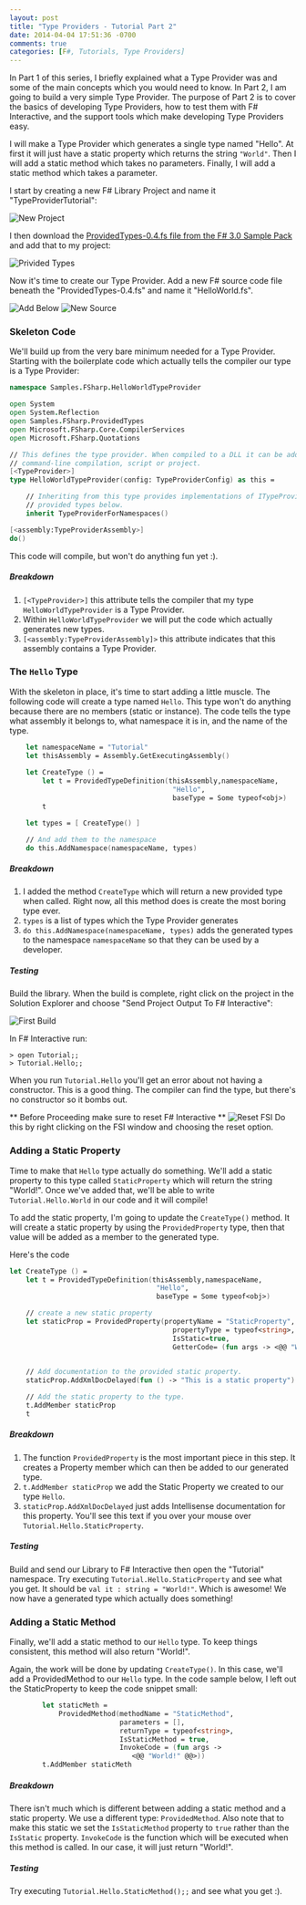 ```yaml
---
layout: post
title: "Type Providers - Tutorial Part 2"
date: 2014-04-04 17:51:36 -0700
comments: true
categories: [F#, Tutorials, Type Providers]
---
```

In Part 1 of this series, I briefly explained what a Type Provider was and some of the main concepts which you would need to know.  In Part 2, I am going to build a very simple Type Provider.  The purpose of Part 2 is to cover the basics of developing Type Providers, how to test them with F# Interactive, and the support tools which make developing Type Providers easy.

I will make a Type Provider which generates a single type named "Hello".  At first it will just have a static property which returns the string `"World"`.  Then I will add a static method which takes no parameters.  Finally, I will add a static method which takes a parameter.
<!-- more -->
I start by creating a new F# Library Project and name it "TypeProviderTutorial":

![New Project](/images/typeprov_tut_p2/1-newproj.png)

I then download the [ProvidedTypes-0.4.fs file from the F# 3.0 Sample Pack](http://fsharp3sample.codeplex.com/SourceControl/latest#SampleProviders/Shared/ProvidedTypes-0.4.fs) and add that to my project:

![Privided Types](/images/typeprov_tut_p2/2-providedtypes.png)

Now it's time to create our Type Provider.  Add a new F# source code file beneath the "ProvidedTypes-0.4.fs" and name it "HelloWorld.fs".

![Add Below](/images/typeprov_tut_p2/3-addbelow.png)
![New Source](/images/typeprov_tut_p2/4-newsource.png)

### Skeleton Code
We'll build up from the very bare minimum needed for a Type Provider.  Starting with the boilerplate code which actually tells the compiler our type is a Type Provider:

```fsharp
namespace Samples.FSharp.HelloWorldTypeProvider

open System
open System.Reflection
open Samples.FSharp.ProvidedTypes
open Microsoft.FSharp.Core.CompilerServices
open Microsoft.FSharp.Quotations

// This defines the type provider. When compiled to a DLL it can be added as a reference to an F#
// command-line compilation, script or project.
[<TypeProvider>]
type HelloWorldTypeProvider(config: TypeProviderConfig) as this = 

    // Inheriting from this type provides implementations of ITypeProvider in terms of the
    // provided types below.
    inherit TypeProviderForNamespaces()

[<assembly:TypeProviderAssembly>] 
do()
```

This code will compile, but won't do anything fun yet :).

##### Breakdown
1.  `[<TypeProvider>]` this attribute tells the compiler that my type `HelloWorldTypeProvider` is a Type Provider.
1.  Within `HelloWorldTypeProvider` we will put the code which actually generates new types.
1.  `[<assembly:TypeProviderAssembly]>` this attribute indicates that this assembly contains a Type Provider.

### The `Hello` Type
With the skeleton in place, it's time to start adding a little muscle.  The following code will create a type named `Hello`.  This type won't do anything because there are no members (static or instance).  The code tells the type what assembly it belongs to, what namespace it is in, and the name of the type.
```fsharp
    let namespaceName = "Tutorial"
    let thisAssembly = Assembly.GetExecutingAssembly()
    
    let CreateType () =
        let t = ProvidedTypeDefinition(thisAssembly,namespaceName,
                                        "Hello",
                                        baseType = Some typeof<obj>)
        t

    let types = [ CreateType() ] 

    // And add them to the namespace
    do this.AddNamespace(namespaceName, types)
```

##### Breakdown
1.  I added the method `CreateType` which will return a new provided type when called.  Right now, all this method does is create the most boring type ever.
1.  `types` is a list of types which the Type Provider generates
1.  `do this.AddNamespace(namespaceName, types)` adds the generated types to the namespace `namespaceName` so that they can be used by a developer.

##### Testing
Build the library.  When the build is complete, right click on the project in the Solution Explorer and choose "Send Project Output To F# Interactive":

![First Build](/images/typeprov_tut_p2/5-firstbuild.png)

In F# Interactive run:
```
> open Tutorial;;
> Tutorial.Hello;;
```

When you run `Tutorial.Hello` you'll get an error about not having a constructor.  This is a good thing.  The compiler can find the type, but there's no constructor so it bombs out.

** Before Proceeding make sure to reset F# Interactive **
![Reset FSI](/images/typeprov_tut_p2/6-resetfsi.png)
Do this by right clicking on the FSI window and choosing the reset option.

### Adding a Static Property
Time to make that `Hello` type actually do something.  We'll add a static property to this type called `StaticProperty` which will return the string "World!".  Once we've added that, we'll be able to write `Tutorial.Hello.World` in our code and it will compile!

To add the static property, I'm going to update the `CreateType()` method.  It will create a static property by using the `ProvidedProperty` type, then that value will be added as a member to the generated type.

Here's the code
```fsharp
let CreateType () =
    let t = ProvidedTypeDefinition(thisAssembly,namespaceName,
                                    "Hello",
                                    baseType = Some typeof<obj>)

    // create a new static property
    let staticProp = ProvidedProperty(propertyName = "StaticProperty",     // specify the name of the property
                                        propertyType = typeof<string>,     // make it a string type
                                        IsStatic=true,                     // make it a static property
                                        GetterCode= (fun args -> <@@ "World!" @@>))  // code quotation.  When someone gets this property 
                                                                                     // this function will be executed and "World!" will be returned

    // Add documentation to the provided static property.
    staticProp.AddXmlDocDelayed(fun () -> "This is a static property")

    // Add the static property to the type.
    t.AddMember staticProp
    t
```

##### Breakdown
1.  The function `ProvidedProperty` is the most important piece in this step.  It creates a Property member which can then be added to our generated type.
1.  `t.AddMember staticProp` we add the Static Property we created to our type `Hello`.
1.  `staticProp.AddXmlDocDelayed` just adds Intellisense documentation for this property.  You'll see this text if you over your mouse over `Tutorial.Hello.StaticProperty`.

##### Testing
Build and send our Library to F# Interactive then open the "Tutorial" namespace.  Try executing `Tutorial.Hello.StaticProperty` and see what you get.  It should be `val it : string = "World!"`.  Which is awesome!  We now have a generated type which actually does something!

### Adding a Static Method
Finally, we'll add a static method to our `Hello` type.  To keep things consistent, this method will also return "World!".

Again, the work will be done by updating `CreateType()`.  In this case, we'll add a ProvidedMethod to our `Hello` type.  In the code sample below, I left out the StaticProperty to keep the code snippet small:
```fsharp
        let staticMeth = 
            ProvidedMethod(methodName = "StaticMethod", 
                           parameters = [], 
                           returnType = typeof<string>, 
                           IsStaticMethod = true,
                           InvokeCode = (fun args -> 
                              <@@ "World!" @@>))
        t.AddMember staticMeth
```

##### Breakdown

There isn't much which is different between adding a static method and a static property.  We use a different type: `ProvidedMethod`.  Also note that to make this static we set the `IsStaticMethod` property to `true` rather than the `IsStatic` property.  `InvokeCode` is the function which will be executed when this method is called.  In our case, it will just return "World!".

##### Testing

Try executing `Tutorial.Hello.StaticMethod();;` and see what you get :).